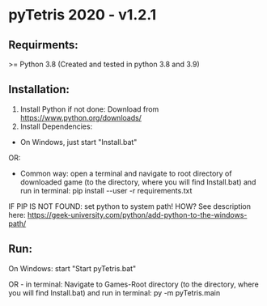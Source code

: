 # pyTetris 2020 - v1.2.1


## Requirments:

&gt;= Python 3.8 (Created and tested in python 3.8 and 3.9)


## Installation:

1. Install Python if not done: Download from https://www.python.org/downloads/
2. Install Dependencies:

- On Windows, just start "Install.bat"

OR:
- Common way: open a terminal and navigate to root directory of downloaded game (to the directory, where you will find Install.bat) and run in terminal: pip install --user -r requirements.txt


IF PIP IS NOT FOUND: set python to system path! HOW? See description here: https://geek-university.com/python/add-python-to-the-windows-path/


## Run:

On Windows: start "Start pyTetris.bat"

OR - in terminal:
Navigate to Games-Root directory (to the directory, where you will find Install.bat) and run in terminal:
py -m pyTetris.main
